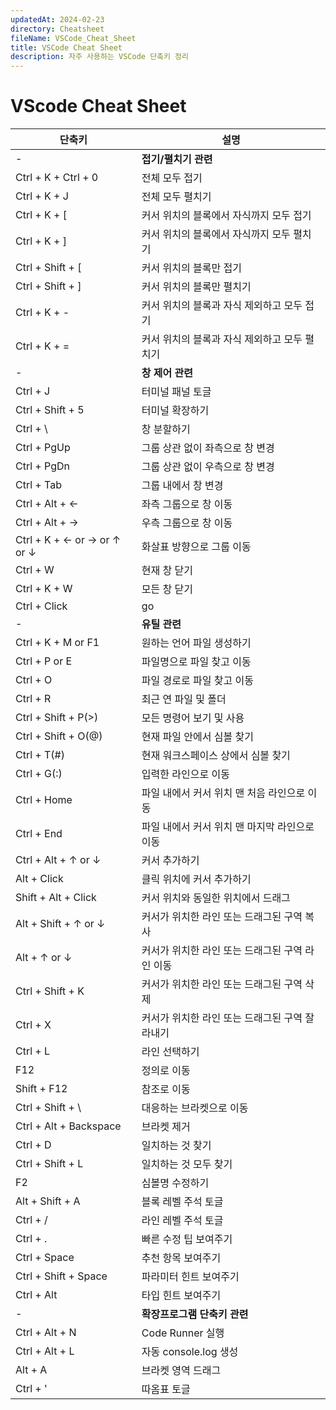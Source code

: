 ```yaml
---
updatedAt: 2024-02-23
directory: Cheatsheet
fileName: VSCode_Cheat_Sheet
title: VSCode Cheat Sheet
description: 자주 사용하는 VSCode 단축키 정리
---
```


# VScode Cheat Sheet

| 단축키                      | 설명                                            |
| --------------------------- | ----------------------------------------------- |
| -                           | **접기/펼치기 관련**                            |
| Ctrl + K + Ctrl + 0         | 전체 모두 접기                                  |
| Ctrl + K + J                | 전체 모두 펼치기                                |
| Ctrl + K + [                | 커서 위치의 블록에서 자식까지 모두 접기         |
| Ctrl + K + ]                | 커서 위치의 블록에서 자식까지 모두 펼치기       |
| Ctrl + Shift + [            | 커서 위치의 블록만 접기                         |
| Ctrl + Shift + ]            | 커서 위치의 블록만 펼치기                       |
| Ctrl + K + -                | 커서 위치의 블록과 자식 제외하고 모두 접기      |
| Ctrl + K + =                | 커서 위치의 블록과 자식 제외하고 모두 펼치기    |
| -                           | **창 제어 관련**                                |
| Ctrl + J                    | 터미널 패널 토글                                |
| Ctrl + Shift + 5            | 터미널 확장하기                                 |
| Ctrl + \                    | 창 분할하기                                     |
| Ctrl + PgUp                 | 그룹 상관 없이 좌측으로 창 변경                 |
| Ctrl + PgDn                 | 그룹 상관 없이 우측으로 창 변경                 |
| Ctrl + Tab                  | 그룹 내에서 창 변경                             |
| Ctrl + Alt + ←              | 좌측 그룹으로 창 이동                           |
| Ctrl + Alt + →              | 우측 그룹으로 창 이동                           |
| Ctrl + K + ← or → or ↑ or ↓ | 화살표 방향으로 그룹 이동                       |
| Ctrl + W                    | 현재 창 닫기                                    |
| Ctrl + K + W                | 모든 창 닫기                                    |
| Ctrl + Click                | go                                              |
| -                           | **유틸 관련**                                   |
| Ctrl + K + M or F1          | 원하는 언어 파일 생성하기                       |
| Ctrl + P or E               | 파일명으로 파일 찾고 이동                       |
| Ctrl + O                    | 파일 경로로 파일 찾고 이동                      |
| Ctrl + R                    | 최근 연 파일 및 폴더                            |
| Ctrl + Shift + P(>)         | 모든 명령어 보기 및 사용                        |
| Ctrl + Shift + O(@)         | 현재 파일 안에서 심볼 찾기                      |
| Ctrl + T(#)                 | 현재 워크스페이스 상에서 심볼 찾기              |
| Ctrl + G(:)                 | 입력한 라인으로 이동                            |
| Ctrl + Home                 | 파일 내에서 커서 위치 맨 처음 라인으로 이동     |
| Ctrl + End                  | 파일 내에서 커서 위치 맨 마지막 라인으로 이동   |
| Ctrl + Alt + ↑ or ↓         | 커서 추가하기                                   |
| Alt + Click                 | 클릭 위치에 커서 추가하기                       |
| Shift + Alt + Click         | 커서 위치와 동일한 위치에서 드래그              |
| Alt + Shift + ↑ or ↓        | 커서가 위치한 라인 또는 드래그된 구역 복사      |
| Alt + ↑ or ↓                | 커서가 위치한 라인 또는 드래그된 구역 라인 이동 |
| Ctrl + Shift + K            | 커서가 위치한 라인 또는 드래그된 구역 삭제      |
| Ctrl + X                    | 커서가 위치한 라인 또는 드래그된 구역 잘라내기  |
| Ctrl + L                    | 라인 선택하기                                   |
| F12                         | 정의로 이동                                     |
| Shift + F12                 | 참조로 이동                                     |
| Ctrl + Shift + \            | 대응하는 브라켓으로 이동                        |
| Ctrl + Alt + Backspace      | 브라켓 제거                                     |
| Ctrl + D                    | 일치하는 것 찾기                                |
| Ctrl + Shift + L            | 일치하는 것 모두 찾기                           |
| F2                          | 심볼명 수정하기                                 |
| Alt + Shift + A             | 블록 레벨 주석 토글                             |
| Ctrl + /                    | 라인 레벨 주석 토글                             |
| Ctrl + .                    | 빠른 수정 팁 보여주기                           |
| Ctrl + Space                | 추천 항목 보여주기                              |
| Ctrl + Shift + Space        | 파라미터 힌트 보여주기                          |
| Ctrl + Alt                  | 타입 힌트 보여주기                              |
| -                           | **확장프로그램 단축키 관련**                    |
| Ctrl + Alt + N              | Code Runner 실행                                |
| Ctrl + Alt + L              | 자동 console.log 생성                           |
| Alt + A                     | 브라켓 영역 드래그                              |
| Ctrl + '                    | 따옴표 토글                                     |

